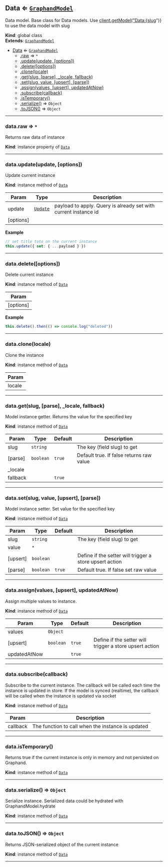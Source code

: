 <a name="Data"></a>

## Data ⇐ [<code>GraphandModel</code>](GraphandModel.md#GraphandModel)
Data model. Base class for Data models. Use [client.getModel("Data:{slug](Client.md#Client+getModel)")} to use the data model with slug

**Kind**: global class  
**Extends**: [<code>GraphandModel</code>](GraphandModel.md#GraphandModel)  

* [Data](Data.md#Data) ⇐ [<code>GraphandModel</code>](GraphandModel.md#GraphandModel)
    * [.raw](#GraphandModel+raw) ⇒ <code>\*</code>
    * [.update(update, [options])](#GraphandModel+update)
    * [.delete([options])](#GraphandModel+delete)
    * [.clone(locale)](#GraphandModel+clone)
    * [.get(slug, [parse], _locale, fallback)](#GraphandModel+get)
    * [.set(slug, value, [upsert], [parse])](#GraphandModel+set)
    * [.assign(values, [upsert], updatedAtNow)](#GraphandModel+assign)
    * [.subscribe(callback)](#GraphandModel+subscribe)
    * [.isTemporary()](#GraphandModel+isTemporary)
    * [.serialize()](#GraphandModel+serialize) ⇒ <code>Object</code>
    * [.toJSON()](#GraphandModel+toJSON) ⇒ <code>Object</code>


* * *

<a name="GraphandModel+raw"></a>

### data.raw ⇒ <code>\*</code>
Returns raw data of instance

**Kind**: instance property of [<code>Data</code>](Data.md#Data)  

* * *

<a name="GraphandModel+update"></a>

### data.update(update, [options])
Update current instance

**Kind**: instance method of [<code>Data</code>](Data.md#Data)  

| Param | Type | Description |
| --- | --- | --- |
| update | [<code>Update</code>](typedef.md#Update) | payload to apply. Query is already set with current instance id |
| [options] |  |  |

**Example**  
```js
// set title toto on the current instance
this.update({ set: { ...payload } })
```

* * *

<a name="GraphandModel+delete"></a>

### data.delete([options])
Delete current instance

**Kind**: instance method of [<code>Data</code>](Data.md#Data)  

| Param |
| --- |
| [options] | 

**Example**  
```js
this.delete().then(() => console.log("deleted"))
```

* * *

<a name="GraphandModel+clone"></a>

### data.clone(locale)
Clone the instance

**Kind**: instance method of [<code>Data</code>](Data.md#Data)  

| Param |
| --- |
| locale | 


* * *

<a name="GraphandModel+get"></a>

### data.get(slug, [parse], _locale, fallback)
Model instance getter. Returns the value for the specified key

**Kind**: instance method of [<code>Data</code>](Data.md#Data)  

| Param | Type | Default | Description |
| --- | --- | --- | --- |
| slug | <code>string</code> |  | The key (field slug) to get |
| [parse] | <code>boolean</code> | <code>true</code> | Default true. If false returns raw value |
| _locale |  |  |  |
| fallback |  | <code>true</code> |  |


* * *

<a name="GraphandModel+set"></a>

### data.set(slug, value, [upsert], [parse])
Model instance setter. Set value for the specified key

**Kind**: instance method of [<code>Data</code>](Data.md#Data)  

| Param | Type | Default | Description |
| --- | --- | --- | --- |
| slug | <code>string</code> |  | The key (field slug) to get |
| value | <code>\*</code> |  |  |
| [upsert] | <code>boolean</code> |  | Define if the setter will trigger a store upsert action |
| [parse] | <code>boolean</code> | <code>true</code> | Default true. If false set raw value |


* * *

<a name="GraphandModel+assign"></a>

### data.assign(values, [upsert], updatedAtNow)
Assign multiple values to instance.

**Kind**: instance method of [<code>Data</code>](Data.md#Data)  

| Param | Type | Default | Description |
| --- | --- | --- | --- |
| values | <code>Object</code> |  |  |
| [upsert] | <code>boolean</code> | <code>true</code> | Define if the setter will trigger a store upsert action |
| updatedAtNow |  | <code>true</code> |  |


* * *

<a name="GraphandModel+subscribe"></a>

### data.subscribe(callback)
Subscribe to the current instance. The callback will be called each time the instance is updated in store.
If the model is synced (realtime), the callback will be called when the instance is updated via socket

**Kind**: instance method of [<code>Data</code>](Data.md#Data)  

| Param | Description |
| --- | --- |
| callback | The function to call when the instance is updated |


* * *

<a name="GraphandModel+isTemporary"></a>

### data.isTemporary()
Returns true if the current instance is only in memory and not persisted on Graphand.

**Kind**: instance method of [<code>Data</code>](Data.md#Data)  

* * *

<a name="GraphandModel+serialize"></a>

### data.serialize() ⇒ <code>Object</code>
Serialize instance. Serialized data could be hydrated with GraphandModel.hydrate

**Kind**: instance method of [<code>Data</code>](Data.md#Data)  

* * *

<a name="GraphandModel+toJSON"></a>

### data.toJSON() ⇒ <code>Object</code>
Returns JSON-serialized object of the current instance

**Kind**: instance method of [<code>Data</code>](Data.md#Data)  

* * *

